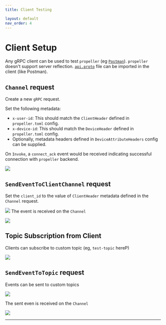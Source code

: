 ```yaml
---
title: Client Testing

layout: default
nav_order: 4
---
```

# Client Setup

Any gRPC client can be used to test `propeller` (eg [`Postman`](https://www.postman.com/)). `propeller` doesn't support server reflection. [`api.proto`](https://github.com/CRED-CLUB/propeller/blob/main/proto/push/v1/api.proto) file can be imported in the client (like Postman).

## `Channel` request
Create a new `gRPC` request.

Set the following metadata:
- `x-user-id`: This should match the `ClientHeader` defined in `propeller.toml` config.
- `x-device-id`: This should match the `DeviceHeader` defined in `propeller.toml` config.
- Optionally, metadata headers defined in `DeviceAttributeHeaders` config can be supplied.

On `Invoke`, a `connect_ack` event would be received indicating successful connection with `propeller` backend.

![](https://i.ibb.co/hLm9y8B/Screenshot-2024-11-25-at-8-38-03-AM.png)

## `SendEventToClientChannel` request

Set the `client_id` to the value of `ClientHeader` metadata defined in the `Channel` request.

![](https://i.ibb.co/cwZt3dk/Screenshot-2024-11-25-at-8-39-04-AM.png)
The event is received on the `Channel`

![](https://i.ibb.co/8Ppc6bz/Screenshot-2024-11-25-at-8-40-07-AM.png)
## Topic Subscription from Client

Clients can subscribe to custom topic (eg, `test-topic` hereP)

![](https://i.ibb.co/xLNBgYH/Screenshot-2024-11-25-at-9-12-46-AM.png)

## `SendEventToTopic` request

Events can be sent to custom topics

![](https://i.ibb.co/vPVTp38/Screenshot-2024-11-25-at-8-42-14-AM.png)

The sent even is received on the `Channel`

![](https://i.ibb.co/F3j43Kn/Screenshot-2024-11-25-at-8-42-44-AM.png)

----

